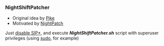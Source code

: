 ### NightShiftPatcher

- Original idea by [Pike](https://pikeralpha.wordpress.com/2017/01/30/4398)
- Motivated by [NightPatch](https://github.com/pookjw/NightPatch)

Just [disable SIP](https://developer.apple.com/library/content/documentation/Security/Conceptual/System_Integrity_Protection_Guide/ConfiguringSystemIntegrityProtection/ConfiguringSystemIntegrityProtection.html)[*](https://en.wikipedia.org/wiki/System_Integrity_Protection), and execute ***NightShiftPatcher.sh*** script with superuser privileges (using [sudo](https://en.wikipedia.org/wiki/Sudo), for example)
